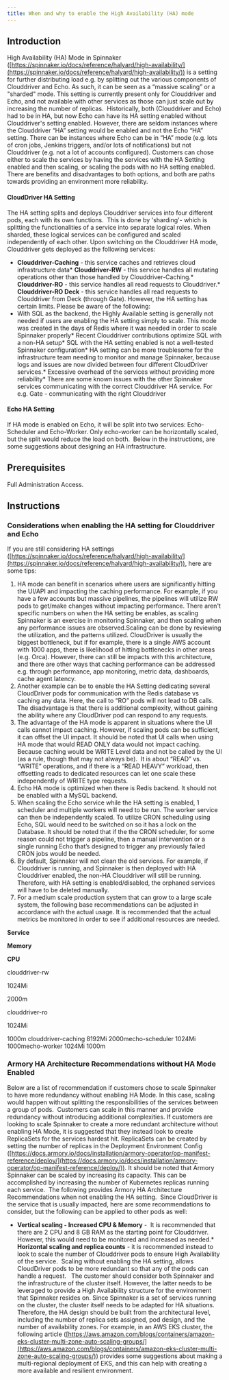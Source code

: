 ```yaml
---
title: When and why to enable the High Availability (HA) mode
---
```


## Introduction
High Availability (HA) Mode in Spinnaker ([https://spinnaker.io/docs/reference/halyard/high-availability/](https://spinnaker.io/docs/reference/halyard/high-availability/)) is a setting for further distributing load e.g. by splitting out the various components of Clouddriver and Echo. As such, it can be seen as a “massive scaling” or a "sharded" mode. This setting is currently present only for Clouddriver and Echo, and not available with other services as those can just scale out by increasing the number of replicas. 
Historically, both (Clouddriver and Echo) had to be in HA, but now Echo can have its HA setting enabled without Clouddriver's setting enabled. However, there are seldom instances where the Clouddriver “HA” setting would be enabled and not the Echo “HA” setting. There can be instances where Echo can be in “HA” mode (e.g. lots of cron jobs, Jenkins triggers, and/or lots of notifications) but not Clouddriver (e.g. not a lot of accounts configured).
Customers can chose either to scale the services by having the services with the HA Setting enabled and then scaling, or scaling the pods with no HA setting enabled.  There are benefits and disadvantages to both options, and both are paths towards providing an environment more reliability.
#### CloudDriver HA Setting
The HA setting splits and deploys Clouddriver services into four different pods, each with its own functions. 
This is done by 'sharding'- which is splitting the functionalities of a service into separate logical roles. When sharded, these logical services can be configured and scaled independently of each other.
Upon switching on the Clouddriver HA mode, Clouddriver gets deployed as the following services:
* **Clouddriver-Caching** - this service caches and retrieves cloud infrastructure data* **Clouddriver-RW** - this service handles all mutating operations other than those handled by Clouddriver-Caching.* **Clouddriver-RO** - this service handles all read requests to Clouddriver.* **Clouddriver-RO Deck** - this service handles all read requests to Clouddriver from Deck (through Gate).
However, the HA setting has certain limits. Please be aware of the following: 
* With SQL as the backend, the Highly Available setting is generally not needed if users are enabling the HA setting simply to scale. This mode was created in the days of Redis where it was needed in order to scale Spinnaker properly* Recent Clouddriver contributions optimize SQL with a non-HA setup* SQL with the HA setting enabled is not a well-tested Spinnaker configuration* HA setting can be more troublesome for the infrastructure team needing to monitor and manage Spinnaker, because logs and issues are now divided between four different CloudDriver services.* Excessive overhead of the services without providing more reliability* There are some known issues with the other Spinnaker services communicating with the correct Clouddriver HA service. For e.g. Gate - communicating with the right Clouddriver 

#### Echo HA Setting
If HA mode is enabled on Echo, it will be split into two services: Echo-Scheduler and Echo-Worker. Only echo-worker can be horizontally scaled, but the split would reduce the load on both. 
Below in the instructions, are some suggestions about designing an HA infrastructure. 

## Prerequisites
Full Administration Access. 

## Instructions
### Considerations when enabling the HA setting for Clouddriver and Echo
If you are still considering HA settings ([https://spinnaker.io/docs/reference/halyard/high-availability/](https://spinnaker.io/docs/reference/halyard/high-availability/)), here are some tips: 
1. HA mode can benefit in scenarios where users are significantly hitting the UI/API and impacting the caching performance. For example, if you have a few accounts but massive pipelines, the pipelines will utilize RW pods to get/make changes without impacting performance. There aren't specific numbers on when the HA setting be enables, as scaling Spinnaker is an exercise in monitoring Spinnaker, and then scaling when any performance issues are observed.Scaling can be done by reviewing the utilization, and the patterns utilized. CloudDriver is usually the biggest bottleneck, but if for example, there is a single AWS account with 1000 apps, there is likelihood of hitting bottlenecks in other areas (e.g. Orca). However, there can still be impacts with this architecture, and there are other ways that caching performance can be addressed e.g. through performance, app monitoring, metric data, dashboards, cache agent latency. 
2. Another example can be to enable the HA Setting dedicating several CloudDriver pods for communication with the Redis database vs caching any data. Here, the call to “RO” pods will not lead to DB calls. The disadvantage is that there is additional complexity, without gaining the ability where any CloudDriver pod can respond to any requests.
3. The advantage of the HA mode is apparent in situations where the UI calls cannot impact caching. However, if scaling pods can be sufficient, it can offset the UI impact. It should be noted that UI calls when using HA mode that would READ ONLY data would not impact caching.  Because caching would be WRITE Level data and not be called by the UI (as a rule, though that may not always be).  It is about “READ” vs. “WRITE” operations, and if there is a “READ HEAVY” workload, then offsetting reads to dedicated resources can let one scale these independently of WRITE type requests.
4. Echo HA mode is optimized when there is Redis backend. It should not be enabled with a MySQL backend.
5. When scaling the Echo service while the HA setting is enabled, 1 scheduler and multiple workers will need to be run. The worker service can then be independently scaled. To utilize CRON scheduling using Echo, SQL would need to be switched on so it has a lock on the Database. It should be noted that if the the CRON scheduler, for some reason could not trigger a pipeline, then a manual intervention or a single running Echo that’s designed to trigger any previously failed CRON jobs would be needed.
6. By default, Spinnaker will not clean the old services. For example, if Clouddriver is running, and Spinnaker is then deployed with HA Clouddriver enabled, the non-HA Clouddriver will still be running. Therefore, with HA setting is enabled/disabled, the orphaned services will have to be deleted manually.
7. For a medium scale production system that can grow to a large scale system, the following base recommendations can be adjusted in accordance with the actual usage. It is recommended that the actual metrics be monitored in order to see if additional resources are needed.

**Service**

**Memory**

**CPU**

clouddriver-rw

1024Mi

2000m

clouddriver-ro

1024Mi

1000m
clouddriver-caching
8192Mi
2000mecho-scheduler
1024Mi
1000mecho-worker
1024Mi
1000m

### Armory HA Architecture Recommendations without HA Mode Enabled
Below are a list of recommendation if customers chose to scale Spinnaker to have more redundancy without enabling HA Mode. In this case, scaling would happen without splitting the responsibilities of the services between a group of pods.  Customers can scale in this manner and provide redundancy without introducing additional complexities.
If customers are looking to scale Spinnaker to create a more redundant architecture without enabling HA Mode, it is suggested that they instead look to create ReplicaSets for the services hardest hit. ReplicaSets can be created by setting the number of replicas in the Deployment Environment Config ([https://docs.armory.io/docs/installation/armory-operator/op-manifest-reference/deploy/](https://docs.armory.io/docs/installation/armory-operator/op-manifest-reference/deploy/)).
It should be noted that Armory Spinnaker can be scaled by increasing its capacity. This can be accomplished by increasing the number of Kubernetes replicas running each service. 
The following provides Armory HA Architecture Recommendations when not enabling the HA setting.  Since CloudDriver is the service that is usually impacted, here are some recommendations to consider, but the following can be applied to other pods as well:
* **Vertical scaling - Increased CPU & Memory** -  It is recommended that there are 2 CPU and 8 GB RAM as the starting point for Clouddriver. However, this would need to be monitored and increased as needed.* **Horizontal scaling and replica counts** - it is recommended instead to look to scale the number of Clouddriver pods to ensure High Availability of the service.  Scaling without enabling the HA setting, allows CloudDriver pods to be more redundant so that any of the pods can handle a request.  
The customer should consider both Spinnaker and the infrastructure of the cluster itself.
However, the latter needs to be leveraged to provide a High Availability structure for the environment that Spinnaker resides on. Since Spinnaker is a set of services running on the cluster, the cluster itself needs to be adapted for HA situations. Therefore, the HA design should be built from the architectural level, including the number of replica sets assigned, pod design, and the number of availability zones.
For example, in an AWS EKS cluster, the following article ([https://aws.amazon.com/blogs/containers/amazon-eks-cluster-multi-zone-auto-scaling-groups/](https://aws.amazon.com/blogs/containers/amazon-eks-cluster-multi-zone-auto-scaling-groups/)) provides some suggestions about making a multi-regional deployment of EKS, and this can help with creating a more available and resilient environment.


